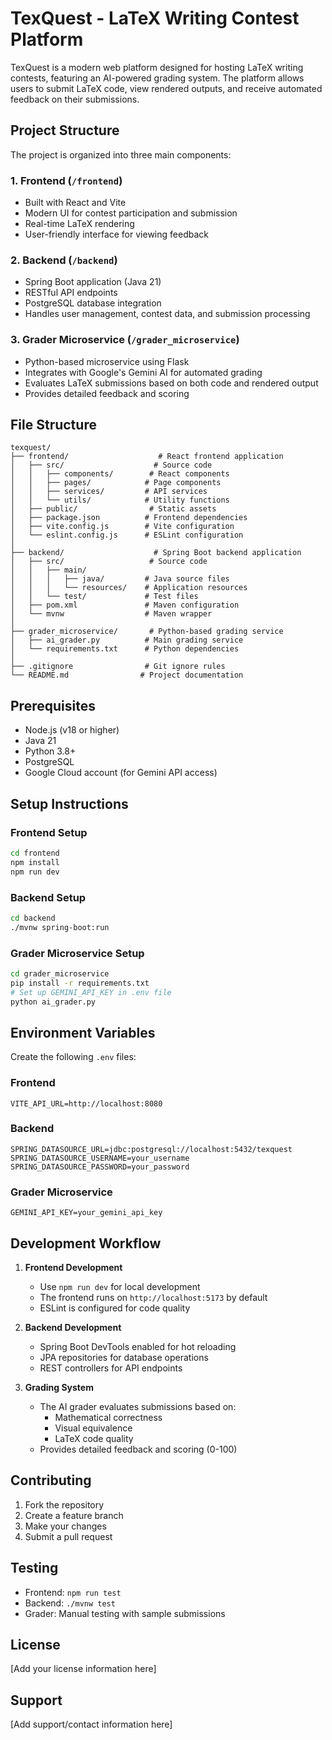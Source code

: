 # TexQuest - LaTeX Writing Contest Platform

TexQuest is a modern web platform designed for hosting LaTeX writing contests, featuring an AI-powered grading system. The platform allows users to submit LaTeX code, view rendered outputs, and receive automated feedback on their submissions.

## Project Structure

The project is organized into three main components:

### 1. Frontend (`/frontend`)
- Built with React and Vite
- Modern UI for contest participation and submission
- Real-time LaTeX rendering
- User-friendly interface for viewing feedback

### 2. Backend (`/backend`)
- Spring Boot application (Java 21)
- RESTful API endpoints
- PostgreSQL database integration
- Handles user management, contest data, and submission processing

### 3. Grader Microservice (`/grader_microservice`)
- Python-based microservice using Flask
- Integrates with Google's Gemini AI for automated grading
- Evaluates LaTeX submissions based on both code and rendered output
- Provides detailed feedback and scoring

## File Structure

```
texquest/
├── frontend/                    # React frontend application
│   ├── src/                    # Source code
│   │   ├── components/        # React components
│   │   ├── pages/            # Page components
│   │   ├── services/         # API services
│   │   └── utils/            # Utility functions
│   ├── public/                # Static assets
│   ├── package.json          # Frontend dependencies
│   ├── vite.config.js        # Vite configuration
│   └── eslint.config.js      # ESLint configuration
│
├── backend/                    # Spring Boot backend application
│   ├── src/                   # Source code
│   │   ├── main/
│   │   │   ├── java/         # Java source files
│   │   │   └── resources/    # Application resources
│   │   └── test/             # Test files
│   ├── pom.xml               # Maven configuration
│   └── mvnw                  # Maven wrapper
│
├── grader_microservice/       # Python-based grading service
│   ├── ai_grader.py          # Main grading service
│   └── requirements.txt      # Python dependencies
│
├── .gitignore                # Git ignore rules
└── README.md                # Project documentation
```

## Prerequisites

- Node.js (v18 or higher)
- Java 21
- Python 3.8+
- PostgreSQL
- Google Cloud account (for Gemini API access)

## Setup Instructions

### Frontend Setup
```bash
cd frontend
npm install
npm run dev
```

### Backend Setup
```bash
cd backend
./mvnw spring-boot:run
```

### Grader Microservice Setup
```bash
cd grader_microservice
pip install -r requirements.txt
# Set up GEMINI_API_KEY in .env file
python ai_grader.py
```

## Environment Variables

Create the following `.env` files:

### Frontend
```
VITE_API_URL=http://localhost:8080
```

### Backend
```
SPRING_DATASOURCE_URL=jdbc:postgresql://localhost:5432/texquest
SPRING_DATASOURCE_USERNAME=your_username
SPRING_DATASOURCE_PASSWORD=your_password
```

### Grader Microservice
```
GEMINI_API_KEY=your_gemini_api_key
```

## Development Workflow

1. **Frontend Development**
   - Use `npm run dev` for local development
   - The frontend runs on `http://localhost:5173` by default
   - ESLint is configured for code quality

2. **Backend Development**
   - Spring Boot DevTools enabled for hot reloading
   - JPA repositories for database operations
   - REST controllers for API endpoints

3. **Grading System**
   - The AI grader evaluates submissions based on:
     - Mathematical correctness
     - Visual equivalence
     - LaTeX code quality
   - Provides detailed feedback and scoring (0-100)

## Contributing

1. Fork the repository
2. Create a feature branch
3. Make your changes
4. Submit a pull request

## Testing

- Frontend: `npm run test`
- Backend: `./mvnw test`
- Grader: Manual testing with sample submissions

## License

[Add your license information here]

## Support

[Add support/contact information here] 